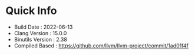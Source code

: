 # Quick Info
* Build Date : 2022-06-13
* Clang Version : 15.0.0
* Binutils Version : 2.38
* Compiled Based : https://github.com/llvm/llvm-project/commit/1ad01f4f
